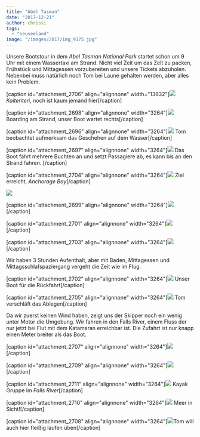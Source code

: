 ```yaml
---
title: "Abel Tasman"
date: "2017-12-21"
author: chrissi
tags: 
  - "neuseeland"
image: "/images/2017/img_9175.jpg"
---
```


Unsere Bootstour in dem _Abel Tasman National Park_ startet schon um 9 Uhr mit einem Wassertaxi am Strand. Nicht viel Zeit um das Zelt zu packen, Frühstück und Mittagessen vorzubereiten und unsere Tickets abzuholen. Nebenbei muss natürlich noch Tom bei Laune gehalten werden, aber alles kein Problem.

\[caption id="attachment\_2706" align="alignnone" width="13632"\]![](/images/2017/img_9122.jpg)_Kaiteriteri_, noch ist kaum jemand hier\[/caption\]

\[caption id="attachment\_2698" align="alignnone" width="3264"\]![](/images/2017/img_9124.jpg) Boarding am Strand, unser Boot wartet rechts\[/caption\]

\[caption id="attachment\_2696" align="alignnone" width="3264"\]![](/images/2017/img_9154.jpg) Tom beobachtet aufmerksam das Geschehen auf dem Wasser\[/caption\]

\[caption id="attachment\_2697" align="alignnone" width="3264"\]![](/images/2017/img_9162.jpg) Das Boot fährt mehrere Buchten an und setzt Passagiere ab, es kann bis an den Strand fahren. \[/caption\]

\[caption id="attachment\_2704" align="alignnone" width="3264"\]![](/images/2017/img_9176.jpg) Ziel erreicht, _Anchorage Bay_\[/caption\]

![](/images/2017/img_9175.jpg)

\[caption id="attachment\_2699" align="alignnone" width="3264"\]![](/images/2017/img_9186.jpg)\[/caption\]

\[caption id="attachment\_2701" align="alignnone" width="3264"\]![](/images/2017/img_9190.jpg)\[/caption\]

\[caption id="attachment\_2703" align="alignnone" width="3264"\]![](/images/2017/img_9194.jpg)\[/caption\]

Wir haben 3 Stunden Aufenthalt, aber mit Baden, Mittagessen und Mittagsschlafspaziergang vergeht die Zeit wie im Flug.

\[caption id="attachment\_2702" align="alignnone" width="3264"\]![](/images/2017/img_9196.jpg) Unser Boot für die Rückfahrt\[/caption\]

\[caption id="attachment\_2705" align="alignnone" width="3264"\]![](/images/2017/img_9207.jpg) Tom verschläft das Ablegen\[/caption\]

Da wir zuerst keinen Wind haben, zeigt uns der Skipper noch ein wenig unter Motor die Umgebung. Wir fahren in den Falls River, einem Fluss der nur jetzt bei Flut mit dem Katamaran erreichbar ist. Die Zufahrt ist nur knapp einen Meter breiter als das Boot.

\[caption id="attachment\_2707" align="alignnone" width="3264"\]![](/images/2017/img_9222.jpg)\[/caption\]

\[caption id="attachment\_2709" align="alignnone" width="3264"\]![](/images/2017/img_9225.jpg)\[/caption\]

\[caption id="attachment\_2711" align="alignnone" width="3264"\]![](/images/2017/img_9226.jpg) Kayak Gruppe im _Falls River_\[/caption\]

\[caption id="attachment\_2710" align="alignnone" width="3264"\]![](/images/2017/img_9228.jpg) Meer in Sicht!\[/caption\]

\[caption id="attachment\_2708" align="alignnone" width="3264"\]![](/images/2017/img_9261.jpg)Tom will auch hier fleißig laufen üben\[/caption\]
